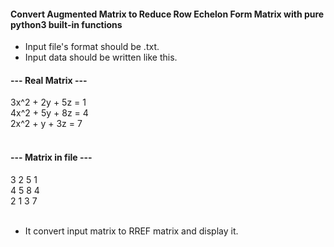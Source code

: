 #### Convert Augmented Matrix to Reduce Row Echelon Form Matrix with pure python3 built-in functions

- Input file's format should be .txt.
- Input data should be written like this.<br/>

#### --- Real Matrix ---<br/>
3x^2 + 2y + 5z = 1<br/>
4x^2 + 5y + 8z = 4<br/>
2x^2 + y + 3z = 7<br/>
<br/>

#### --- Matrix in file ---<br/>
3 2 5 1<br/>
4 5 8 4<br/>
2 1 3 7<br/>
<br/>

- It convert input matrix to RREF matrix and display it.
